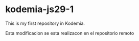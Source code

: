 # kodemia-js29-1
This is my first repository in Kodemia.

Esta modificacion se esta realizacon en el repositorio remoto
